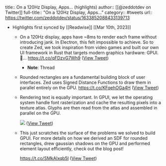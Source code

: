 title:: On a 120Hz Display, Apps... (highlights)
author:: [[@zeddotdev on Twitter]]
full-title:: "On a 120Hz Display, Apps..."
category:: #tweets
url:: https://twitter.com/zeddotdev/status/1633852088433139713

- Highlights first synced by [[Readwise]] [[Mar 10th, 2023]]
	- On a 120Hz display, apps have ~8ms to render each frame without introducing jank. In Electron, this felt impossible to achieve. So to create Zed, we took inspiration from video games and built our own UI framework in Rust that targets modern graphics hardware: GPUI. 🧵... https://t.co/qFDzvG7Wh9 ([View Tweet](https://twitter.com/zeddotdev/status/1633852088433139713))
		- **Note**: Thread
	- Rounded rectangles are a fundamental building block of user interfaces. Zed uses Signed Distance Functions to draw them in parallel entirely on the GPU. https://t.co/KFqehOGa4H ([View Tweet](https://twitter.com/zeddotdev/status/1633852092300312576))
	- Rendering text is equally important. In GPUI, we let the operating system handle font rasterization and cache the resulting pixels into a texture atlas. Glyphs are then read from the atlas and assembled in parallel on the GPU. 
	  
	  ![](https://pbs.twimg.com/media/Fqya0MJWcAAAXWL.jpg) ([View Tweet](https://twitter.com/zeddotdev/status/1633852097039933442))
	- This just scratches the surface of the problems we solved to build GPUI. For more details on how we derived an SDF for rounded rectangles, drew gaussian shadows on the GPU and performed element layout efficiently, check out the blog post!
	  
	  https://t.co/SMkAIxqb5l ([View Tweet](https://twitter.com/zeddotdev/status/1633852101376999425))